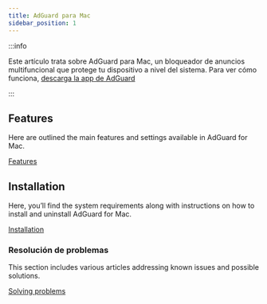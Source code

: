 ```yaml
---
title: AdGuard para Mac
sidebar_position: 1
---
```


:::info

Este artículo trata sobre AdGuard para Mac, un bloqueador de anuncios multifuncional que protege tu dispositivo a nivel del sistema. Para ver cómo funciona, [descarga la app de AdGuard](https://agrd.io/download-kb-adblock)

:::

## Features

Here are outlined the main features and settings available in AdGuard for Mac.

[Features](/adguard-for-mac/features/features.md)

## Installation

Here, you’ll find the system requirements along with instructions on how to install and uninstall AdGuard for Mac.

[Installation](/adguard-for-mac/installation.md)

### Resolución de problemas

This section includes various articles addressing known issues and possible solutions.

[Solving problems](/adguard-for-mac/solving-problems/solving-problems.md)
